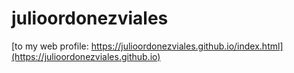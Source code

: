 # julioordonezviales
[to my web profile: https://julioordonezviales.github.io/index.html](https://julioordonezviales.github.io)
